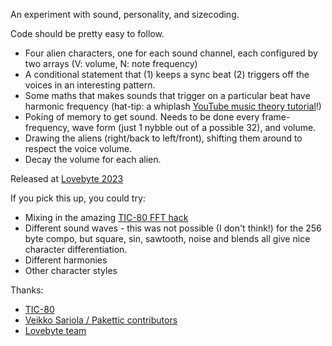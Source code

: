 An experiment with sound, personality, and sizecoding.

Code should be pretty easy to follow.  

- Four alien characters, one for each sound channel, each configured by two arrays (V: volume, N: note frequency)
- A conditional statement that (1) keeps a sync beat (2) triggers off the voices in an interesting pattern.
- Some maths that makes sounds that trigger on a particular beat have harmonic frequency (hat-tip: a whiplash [YouTube music theory tutorial](https://www.youtube.com/watch?v=_eKTOMhpy2w)!)
- Poking of memory to get sound. Needs to be done every frame- frequency, wave form (just 1 nybble out of a possible 32), and volume.
- Drawing the aliens (right/back to left/front), shifting them around to respect the voice volume.
- Decay the volume for each alien.

Released at [Lovebyte 2023](https://demozoo.org/productions/319383/)

If you pick this up, you could try:
- Mixing in the amazing [TIC-80 FFT hack](https://github.com/glastonbridge/TIC-80/releases)
- Different sound waves - this was not possible (I don't think!) for the 256 byte compo, but square, sin, sawtooth, noise and blends all give nice character differentiation.
- Different harmonies
- Other character styles

Thanks:
- [TIC-80](https://tic80.com/)
- [Veikko Sariola / Pakettic contributors](https://github.com/vsariola/pakettic)
- [Lovebyte team](https://lovebyte.party/)
